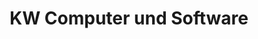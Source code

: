 ---
title: "KW Computer und Software"
url: /neukirch-lausitz/kw-computer-und-software/
shop: Computer
---